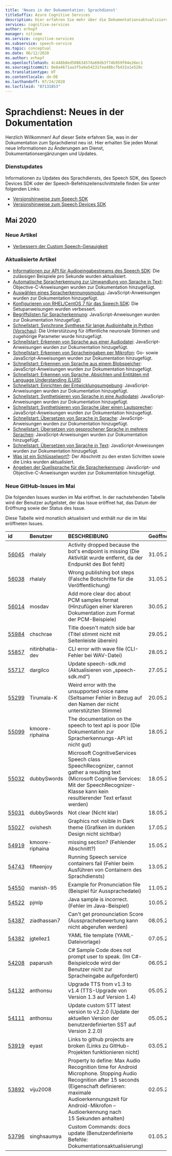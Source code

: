 ```yaml
---
title: 'Neues in der Dokumentation: Sprachdienst'
titleSuffix: Azure Cognitive Services
description: Hier erfahren Sie mehr über die Dokumentationsaktualisierungen für den Sprachdienst von Azure.
services: cognitive-services
author: erhopf
manager: nitinme
ms.service: cognitive-services
ms.subservice: speech-service
ms.topic: conceptual
ms.date: 06/12/2020
ms.author: erhopf
ms.openlocfilehash: 4c448b8ed50863457da69db3f74b959f04e26ec1
ms.sourcegitcommit: 0e8a4671aa3f5a9a54231fea48bcfb432a1e528c
ms.translationtype: HT
ms.contentlocale: de-DE
ms.lasthandoff: 07/24/2020
ms.locfileid: "87131853"
---
```

# <a name="speech-service-whats-new-in-docs"></a>Sprachdienst: Neues in der Dokumentation

Herzlich Willkommen! Auf dieser Seite erfahren Sie, was in der Dokumentation zum Sprachdienst neu ist. Hier erhalten Sie jeden Monat neue Informationen zu Änderungen am Dienst, Dokumentationsergänzungen und Updates.

### <a name="service-updates"></a>Dienstupdates

Informationen zu Updates des Sprachdiensts, des Speech SDK, des Speech Devices SDK oder der Speech-Befehlszeilenschnittstelle finden Sie unter folgenden Links:
* [Versionshinweise zum Speech SDK](releasenotes.md)
* [Versionshinweise zum Speech Devices SDK](devices-sdk-release-notes.md)

## <a name="may-2020"></a>Mai 2020

### <a name="new-articles"></a>Neue Artikel

* [Verbessern der Custom Speech-Genauigkeit](how-to-custom-speech-improve-accuracy.md)

### <a name="updated-articles"></a>Aktualisierte Artikel

* [Informationen zur API für Audioeingabestreams des Speech SDK](how-to-use-audio-input-streams.md): Die zulässigen Beispiele pro Sekunde wurden aktualisiert.
* [Automatische Spracherkennung zur Umwandlung von Sprache in Text](how-to-automatic-language-detection.md): Objective-C-Anweisungen wurden zur Dokumentation hinzugefügt.
* [Auswählen eines Spracherkennungsmodus](how-to-choose-recognition-mode.md): JavaScript-Anweisungen wurden zur Dokumentation hinzugefügt.
* [Konfigurieren von RHEL/CentOS 7 für das Speech SDK](how-to-configure-rhel-centos-7.md): Die Setupanweisungen wurden verbessert.
* [Begriffslisten für Spracherkennung](how-to-phrase-lists.md): JavaScript-Anweisungen wurden zur Dokumentation hinzugefügt.
* [Schnellstart: Synchrone Synthese für lange Audioinhalte in Python (Vorschau)](quickstarts/text-to-speech/async-synthesis-long-form-audio.md): Die Unterstützung für öffentliche neuronale Stimmen und zugehörige Parameter wurde hinzugefügt.
* [Schnellstart: Erkennen von Sprache aus einer Audiodatei](quickstarts/speech-to-text-from-file.md): JavaScript-Anweisungen wurden zur Dokumentation hinzugefügt.
* [Schnellstart: Erkennen von Spracheingaben per Mikrofon](quickstarts/speech-to-text-from-microphone.md ): Go- sowie JavaScript-Anweisungen wurden zur Dokumentation hinzugefügt.
* [Schnellstart: Erkennen von Sprache aus einem Blobspeicher](quickstarts/from-blob.md): JavaScript-Anweisungen wurden zur Dokumentation hinzugefügt.
* [Schnellstart: Erkennen von Sprache, Absichten und Entitäten mit Language Understanding (LUIS)](quickstarts/intent-recognition.md)
* [Schnellstart: Einrichten der Entwicklungsumgebung](quickstarts/setup-platform.md): JavaScript-Anweisungen wurden zur Dokumentation hinzugefügt.
* [Schnellstart: Synthetisieren von Sprache in eine Audiodatei](quickstarts/text-to-speech-audio-file.md): JavaScript-Anweisungen wurden zur Dokumentation hinzugefügt.
* [Schnellstart: Synthetisieren von Sprache über einen Lautsprecher](quickstarts/text-to-speech.md): JavaScript-Anweisungen wurden zur Dokumentation hinzugefügt.
* [Schnellstart: Übersetzen von Sprache in Sprache](quickstarts/translate-speech-to-speech.md): JavaScript-Anweisungen wurden zur Dokumentation hinzugefügt.
* [Schnellstart: Übersetzen von gesprochener Sprache in mehrere Sprachen](quickstarts/translate-speech-to-text-multiple-languages.md): JavaScript-Anweisungen wurden zur Dokumentation hinzugefügt.
* [Schnellstart: Übersetzen von Sprache in Text](quickstarts/translate-speech-to-text.md): JavaScript-Anweisungen wurden zur Dokumentation hinzugefügt.
* [Was ist ein Schlüsselwort?](custom-keyword-overview.md): Der Abschnitt zu den ersten Schritten sowie die Links wurden aktualisiert.
* [Angeben der Quellsprache für die Spracherkennung](how-to-specify-source-language.md): JavaScript- und Objective-C-Anweisungen wurden zur Dokumentation hinzugefügt.

### <a name="github-issues-opened-in-may"></a>Neue GitHub-Issues im Mai

Die folgenden Issues wurden im Mai eröffnet. In der nachstehenden Tabelle wird der Benutzer aufgelistet, der das Issue eröffnet hat, das Datum der Eröffnung sowie der Status des Issue.  

Diese Tabelle wird monatlich aktualisiert und enthält nur die im Mai eröffneten Issues.  

|id|Benutzer|BESCHREIBUNG|Geöffnet|State|type|
| :--- | :--- | :--- | :--- | :--- | :--- |
|[56045](https://github.com/MicrosoftDocs/azure-docs/issues/56045)|rhalaly|Activity dropped because the bot's endpoint is missing (Die Aktivität wurde entfernt, da der Endpunkt des Bot fehlt)|31.05.2020|Geschlossen|Problem|
|[56038](https://github.com/MicrosoftDocs/azure-docs/issues/56038)|rhalaly|Wrong publishing bot steps (Falsche Botschritte für die Veröffentlichung)|31.05.2020|Öffnen|Problem|
|[56014](https://github.com/MicrosoftDocs/azure-docs/issues/56014)|mosdav|Add more clear doc about PCM samples format (Hinzufügen einer klareren Dokumentation zum Format der PCM-Beispiele)|30.05.2020|Öffnen|Problem|
|[55984](https://github.com/MicrosoftDocs/azure-docs/issues/55984)|chschrae|Title doesn't match side bar (Titel stimmt nicht mit Seitenleiste überein)|29.05.2020|Geschlossen|Problem|
|[55857](https://github.com/MicrosoftDocs/azure-docs/issues/55857)|nitinbhatia-dev|CLI error with wave file (CLI-Fehler bei WAV-Datei)|28.05.2020|Geschlossen|Problem|
|[55717](https://github.com/MicrosoftDocs/azure-docs/pull/55717)|dargilco|Update speech-sdk.md (Aktualisieren von „speech-sdk.md“)|27.05.2020|Öffnen|Pull Request|
|[55299](https://github.com/MicrosoftDocs/azure-docs/issues/55299)|Tirumala-K|Weird error with the unsupported voice name (Seltsamer Fehler in Bezug auf den Namen der nicht unterstützten Stimme)|20.05.2020|Geschlossen|Problem|
|[55099](https://github.com/MicrosoftDocs/azure-docs/issues/55099)|kmoore-riphaina|The documentation on the speech to text api is poor (Die Dokumentation zur Spracherkennungs-API ist nicht gut)|18.05.2020|Öffnen|Problem|
|[55032](https://github.com/MicrosoftDocs/azure-docs/issues/55032)|dubbySwords|Microsoft CognitiveServices Speech class SpeechRecognizer, cannot gather a resulting text (Microsoft Cognitive Services: Mit der SpeechRecognizer-Klasse kann kein resultierender Text erfasst werden)|18.05.2020|Geschlossen|Problem|
|[55031](https://github.com/MicrosoftDocs/azure-docs/issues/55031)|dubbySwords|Not clear (Nicht klar)|18.05.2020|Geschlossen|Problem|
|[55027](https://github.com/MicrosoftDocs/azure-docs/issues/55027)|ovishesh|Graphics not visible in Dark theme (Grafiken im dunklen Design nicht sichtbar)|17.05.2020|Geschlossen|Problem|
|[54919](https://github.com/MicrosoftDocs/azure-docs/issues/54919)|kmoore-riphaina|missing section? (Fehlender Abschnitt?)|15.05.2020|Öffnen|Problem|
|[54743](https://github.com/MicrosoftDocs/azure-docs/issues/54743)|fifteenjoy|Running Speech service containers fail (Fehler beim Ausführen von Containern des Sprachdiensts)|13.05.2020|Öffnen|Problem|
|[54550](https://github.com/MicrosoftDocs/azure-docs/issues/54550)|manish-95|Example for Pronunciation file (Beispiel für Aussprachedatei)|11.05.2020|Öffnen|Problem|
|[54522](https://github.com/MicrosoftDocs/azure-docs/issues/54522)|pjmlp|Java sample is incorrect. (Fehler im Java-Beispiel)|10.05.2020|Öffnen|Problem|
|[54387](https://github.com/MicrosoftDocs/azure-docs/issues/54387)|ziadhassan7|Can't get pronounciation Score (Aussprachebewertung kann nicht abgerufen werden)|08.05.2020|Geschlossen|Problem|
|[54382](https://github.com/MicrosoftDocs/azure-docs/issues/54382)|jgtellez1|YAML file template (YAML-Dateivorlage)|07.05.2020|Geschlossen|Problem|
|[54208](https://github.com/MicrosoftDocs/azure-docs/issues/54208)|paparush|C# Sample Code does not prompt user to speak. (Im C#-Beispielcode wird der Benutzer nicht zur Spracheingabe aufgefordert)|06.05.2020|Geschlossen|Problem|
|[54132](https://github.com/MicrosoftDocs/azure-docs/pull/54132)|anthonsu|Upgrade TTS from v1.3 to v1.4 (TTS-Upgrade von Version 1.3 auf Version 1.4)|05.05.2020|Geschlossen|Pull Request|
|[54111](https://github.com/MicrosoftDocs/azure-docs/pull/54111)|anthonsu|Update custom STT latest version to v2.2.0 (Update der aktuellen Version der benutzerdefinierten SST auf Version 2.2.0)|05.05.2020|Geschlossen|Pull Request|
|[53919](https://github.com/MicrosoftDocs/azure-docs/issues/53919)|eyast|Links to github projects are broken (Links zu GitHub-Projekten funktionieren nicht)|03.05.2020|Öffnen|Problem|
|[53892](https://github.com/MicrosoftDocs/azure-docs/issues/53892)|viju2008|Property to define: Max Audio Recognition time for Android Microphone. Stopping Audio Recognition after 15 seconds (Eigenschaft definieren: maximale Audioerkennungszeit für Android-Mikrofon – Audioerkennung nach 15 Sekunden anhalten)|02.05.2020|Geschlossen|Problem|
|[53796](https://github.com/MicrosoftDocs/azure-docs/pull/53796)|singhsaumya|Custom Commands: docs update (Benutzerdefinierte Befehle: Dokumentationsaktualisierung)|01.05.2020|Geschlossen|Pull Request|

